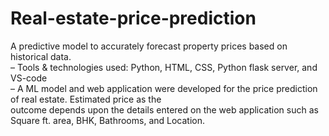 # Real-estate-price-prediction
A predictive model to accurately forecast property prices based on historical data.\
– Tools & technologies used: Python, HTML, CSS, Python flask server, and VS-code\
– A ML model and web application were developed for the price prediction of real estate. Estimated price as the\
  outcome depends upon the details entered on the web application such as Square ft. area, BHK, Bathrooms, and Location.
